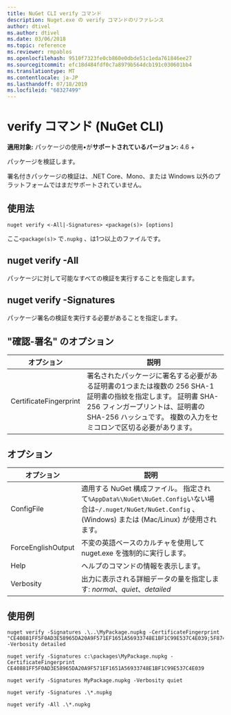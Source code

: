 ```yaml
---
title: NuGet CLI verify コマンド
description: Nuget.exe の verify コマンドのリファレンス
author: dtivel
ms.author: dtivel
ms.date: 03/06/2018
ms.topic: reference
ms.reviewer: rmpablos
ms.openlocfilehash: 9510f7323fe0cb860e0dbde51c1eda761846ee27
ms.sourcegitcommit: efc18d484fdf0c7a8979b564dcb191c030601bb4
ms.translationtype: MT
ms.contentlocale: ja-JP
ms.lasthandoff: 07/18/2019
ms.locfileid: "68327499"
---
```

# <a name="verify-command-nuget-cli"></a>verify コマンド (NuGet CLI)

**適用対象:** パッケージの使用&bullet;が**サポートされているバージョン:** 4.6 +

パッケージを検証します。

署名付きパッケージの検証は、.NET Core、Mono、または Windows 以外のプラットフォームではまだサポートされていません。

## <a name="usage"></a>使用法

```cli
nuget verify <-All|-Signatures> <package(s)> [options]
```

ここ`<package(s)>` で`.nupkg` 、は1つ以上のファイルです。

## <a name="nuget-verify--all"></a>nuget verify -All

パッケージに対して可能なすべての検証を実行することを指定します。

## <a name="nuget-verify--signatures"></a>nuget verify -Signatures

パッケージ署名の検証を実行する必要があることを指定します。

## <a name="options-for-verify--signatures"></a>"確認-署名" のオプション

| オプション | 説明 |
| --- | --- |
| CertificateFingerprint | 署名されたパッケージに署名する必要がある証明書の1つまたは複数の 256 SHA-1 証明書の指紋を指定します。 証明書 SHA-256 フィンガープリントは、証明書の SHA-256 ハッシュです。 複数の入力をセミコロンで区切る必要があります。 |

## <a name="options"></a>オプション

| オプション | 説明 |
| --- | --- |
| ConfigFile | 適用する NuGet 構成ファイル。 指定されて`%AppData%\NuGet\NuGet.Config`いない場合は`~/.nuget/NuGet/NuGet.Config` 、(Windows) または (Mac/Linux) が使用されます。|
| ForceEnglishOutput | 不変の英語ベースのカルチャを使用して nuget.exe を強制的に実行します。 |
| Help | ヘルプのコマンドの情報を表示します。 |
| Verbosity | 出力に表示される詳細データの量を指定します: *normal*、*quiet*、*detailed* |

## <a name="examples"></a>使用例

```cli
nuget verify -Signatures .\..\MyPackage.nupkg -CertificateFingerprint "CE40881FF5F0AD3E58965DA20A9F571EF1651A56933748E1BF1C99E537C4E039;5F874AAF47BCB268A19357364E7FBB09D6BF9E8A93E1229909AC5CAC865802E2" -Verbosity detailed

nuget verify -Signatures c:\packages\MyPackage.nupkg -CertificateFingerprint CE40881FF5F0AD3E58965DA20A9F571EF1651A56933748E1BF1C99E537C4E039

nuget verify -Signatures MyPackage.nupkg -Verbosity quiet

nuget verify -Signatures .\*.nupkg

nuget verify -All .\*.nupkg

```